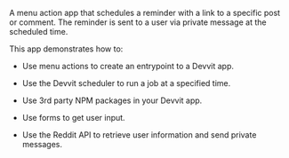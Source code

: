 A menu action app that schedules a reminder with a link to a specific post or comment. The reminder is sent to a user via private message at the scheduled time. 

This app demonstrates how to:

* Use menu actions to create an entrypoint to a Devvit app.

* Use the Devvit scheduler to run a job at a specified time.

* Use 3rd party NPM packages in your Devvit app.

* Use forms to get user input.

* Use the Reddit API to retrieve user information and send private messages.
